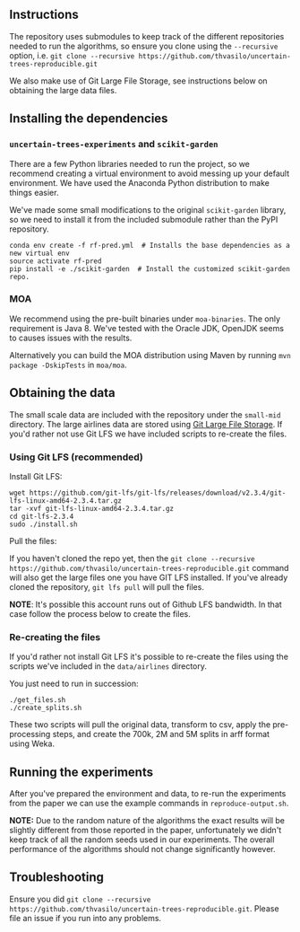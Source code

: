 ## Instructions

The repository uses submodules to keep track of the
different repositories needed to run the algorithms,
so ensure you clone using the `--recursive` option,
i.e. `git clone --recursive https://github.com/thvasilo/uncertain-trees-reproducible.git`

We also make use of Git Large File Storage, see instructions
below on obtaining the large data files.

## Installing the dependencies

### `uncertain-trees-experiments` and  `scikit-garden`

There are a few Python libraries needed to run the project,
so we recommend creating a virtual environment to avoid
messing up your default environment. We have used the Anaconda
Python distribution to make things easier.

We've made some small modifications to the original
`scikit-garden` library, so we need to install it
from the included submodule rather than the PyPI
repository.

```{bash}
conda env create -f rf-pred.yml  # Installs the base dependencies as a new virtual env
source activate rf-pred
pip install -e ./scikit-garden  # Install the customized scikit-garden repo.
```

### MOA

We recommend using the pre-built binaries under `moa-binaries`. The only requirement
is Java 8. We've tested with the Oracle JDK, OpenJDK seems to causes issues with the
results.

Alternatively you can build the MOA distribution using Maven by running `mvn package -DskipTests` in `moa/moa`.

## Obtaining the data

The small scale data are included with the repository under the `small-mid` directory.
The large airlines data are stored using [Git Large File Storage](https://git-lfs.github.com/).
If you'd rather not use Git LFS we have included scripts to re-create the files.

### Using Git LFS (recommended)

Install Git LFS:

```{bash}
wget https://github.com/git-lfs/git-lfs/releases/download/v2.3.4/git-lfs-linux-amd64-2.3.4.tar.gz
tar -xvf git-lfs-linux-amd64-2.3.4.tar.gz
cd git-lfs-2.3.4
sudo ./install.sh
```

Pull the files:

If you haven't cloned the repo yet, then the `git clone --recursive https://github.com/thvasilo/uncertain-trees-reproducible.git`
command will also get the large files one you have GIT LFS installed.
If you've already cloned the repository, `git lfs pull`  will pull the files.

**NOTE**: It's possible this account runs out of Github LFS bandwidth. In that case follow the
process below to create the files.

### Re-creating the files

If you'd rather not install Git LFS it's possible to re-create the files
using the scripts we've included in the `data/airlines` directory.

You just need to run in succession:
```{bash}
./get_files.sh
./create_splits.sh
```

These two scripts will pull the original data, transform to csv,
apply the pre-processing steps, and create the 700k, 2M and 5M splits in arff format using Weka.

## Running the experiments

After you've prepared the environment and data, to re-run the experiments from the paper we can use the example commands
in `reproduce-output.sh`.

**NOTE:** Due to the random nature of the algorithms the exact results will
be slightly different from those reported in the paper, unfortunately we didn't keep
track of all the random seeds used in our experiments. The overall performance
of the algorithms should not change significantly however.

## Troubleshooting

Ensure you did `git clone --recursive https://github.com/thvasilo/uncertain-trees-reproducible.git`.
Please file an issue if you run into any problems.